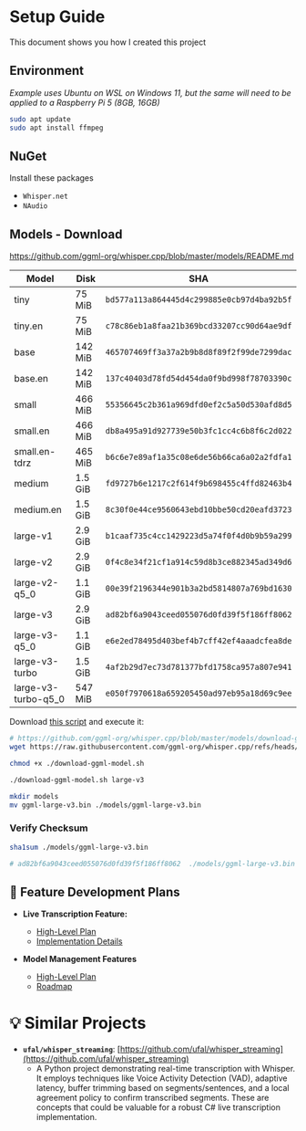 # Setup Guide

This document shows you how I created this project

## Environment

_Example uses Ubuntu on WSL on Windows 11, but the same will need to be applied to a Raspberry Pi 5 (8GB, 16GB)_

```sh
sudo apt update
sudo apt install ffmpeg
```

## NuGet

Install these packages

-   `Whisper.net`
-   `NAudio`

## Models - Download

https://github.com/ggml-org/whisper.cpp/blob/master/models/README.md

| Model               | Disk    | SHA                                        |
| ------------------- | ------- | ------------------------------------------ |
| tiny                | 75 MiB  | `bd577a113a864445d4c299885e0cb97d4ba92b5f` |
| tiny.en             | 75 MiB  | `c78c86eb1a8faa21b369bcd33207cc90d64ae9df` |
| base                | 142 MiB | `465707469ff3a37a2b9b8d8f89f2f99de7299dac` |
| base.en             | 142 MiB | `137c40403d78fd54d454da0f9bd998f78703390c` |
| small               | 466 MiB | `55356645c2b361a969dfd0ef2c5a50d530afd8d5` |
| small.en            | 466 MiB | `db8a495a91d927739e50b3fc1cc4c6b8f6c2d022` |
| small.en-tdrz       | 465 MiB | `b6c6e7e89af1a35c08e6de56b66ca6a02a2fdfa1` |
| medium              | 1.5 GiB | `fd9727b6e1217c2f614f9b698455c4ffd82463b4` |
| medium.en           | 1.5 GiB | `8c30f0e44ce9560643ebd10bbe50cd20eafd3723` |
| large-v1            | 2.9 GiB | `b1caaf735c4cc1429223d5a74f0f4d0b9b59a299` |
| large-v2            | 2.9 GiB | `0f4c8e34f21cf1a914c59d8b3ce882345ad349d6` |
| large-v2-q5_0       | 1.1 GiB | `00e39f2196344e901b3a2bd5814807a769bd1630` |
| large-v3            | 2.9 GiB | `ad82bf6a9043ceed055076d0fd39f5f186ff8062` |
| large-v3-q5_0       | 1.1 GiB | `e6e2ed78495d403bef4b7cff42ef4aaadcfea8de` |
| large-v3-turbo      | 1.5 GiB | `4af2b29d7ec73d781377bfd1758ca957a807e941` |
| large-v3-turbo-q5_0 | 547 MiB | `e050f7970618a659205450ad97eb95a18d69c9ee` |

Download [this script](https://github.com/ggml-org/whisper.cpp/blob/master/models/download-ggml-model.sh) and execute it:

```sh
# https://github.com/ggml-org/whisper.cpp/blob/master/models/download-ggml-model.sh
wget https://raw.githubusercontent.com/ggml-org/whisper.cpp/refs/heads/master/models/download-ggml-model.sh

chmod +x ./download-ggml-model.sh

./download-ggml-model.sh large-v3

mkdir models
mv ggml-large-v3.bin ./models/ggml-large-v3.bin
```

### Verify Checksum

```sh
sha1sum ./models/ggml-large-v3.bin

# ad82bf6a9043ceed055076d0fd39f5f186ff8062  ./models/ggml-large-v3.bin
```

## 📝 Feature Development Plans

-   **Live Transcription Feature:**
    -   [High-Level Plan](./docs/live_transcription/README.md)
    -   [Implementation Details](./docs/live_transcription/Details.md)

-   **Model Management Features**
    -   [High-Level Plan](./docs/model_management/README.md)
    -   [Roadmap](./docs/model_management/Roadmap.md)

# 💡 Similar Projects

-   **`ufal/whisper_streaming`**: [https://github.com/ufal/whisper_streaming](https://github.com/ufal/whisper_streaming)
    -   A Python project demonstrating real-time transcription with Whisper. It employs techniques like Voice Activity Detection (VAD), adaptive latency, buffer trimming based on segments/sentences, and a local agreement policy to confirm transcribed segments. These are concepts that could be valuable for a robust C# live transcription implementation.
